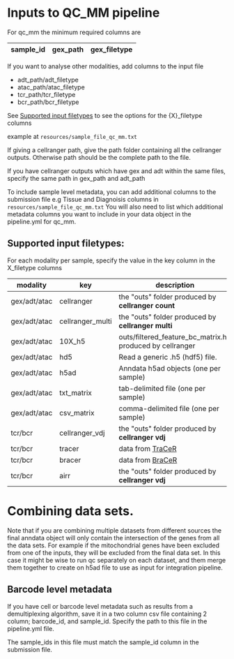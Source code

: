 
# Inputs to QC_MM pipeline

For qc_mm the minimum required columns are

sample_id | gex_path | gex_filetype  
----------|----------|-------------


If you want to analyse other modalities, add columns to the input file

- adt_path/adt_filetype
- atac_path/atac_filetype
- tcr_path/tcr_filetype
- bcr_path/bcr_filetype

See [Supported input filetypes](##Supported-input-filetypes) to see the options for the {X}_filetype columns

example at `resources/sample_file_qc_mm.txt`

If giving a cellranger path, give the path folder containing all the cellranger outputs. Otherwise path should be the complete path to the file. 

If you have cellranger outputs which have gex and adt within the same files, specify the same path in gex_path and adt_path

To include sample level metadata, you can add additional columns to the submission file
e.g Tissue and Diagnoisis columns in `resources/sample_file_qc_mm.txt`
You will also need to list which additional metadata columns you want to include in your data object in the pipeline.yml for qc_mm.


## Supported input filetypes:

For each modality per sample, specify the value in the key column in the X_filetype columns

modality    |key       |description
------------|----------|----------
gex/adt/atac|cellranger| the "outs" folder produced by **cellranger count**
gex/adt/atac|cellranger_multi| the "outs" folder produced by **cellranger multi**
gex/adt/atac|10X_h5   | outs/filtered_feature_bc_matrix.h5 produced by cellranger
gex/adt/atac|hd5 | Read a generic .h5 (hdf5) file.
gex/adt/atac|h5ad  | Anndata h5ad objects (one per sample)
gex/adt/atac|txt_matrix  | tab-delimited file (one per sample)
gex/adt/atac|csv_matrix  | comma-delimited file (one per sample)
tcr/bcr     |cellranger_vdj| the "outs" folder produced by **cellranger vdj**
tcr/bcr     |tracer| data from [TraCeR](https://github.com/Teichlab/tracer)
tcr/bcr     |bracer| data from [BraCeR](https://github.com/Teichlab/bracer)
tcr/bcr     |airr  | the "outs" folder produced by **cellranger vdj**




# Combining data sets.
Note that if you are combining multiple datasets from different sources the final anndata object will only contain the intersection of the genes
from all the data sets. For example if the mitochondrial genes have been excluded from one of the inputs, they will be excluded from the final data set.
In this case it might be wise to run qc separately on each dataset, and them merge them together to create on h5ad file to use as input for
integration pipeline.



## Barcode level metadata 
If you have cell or barcode level metadata such as results from a demultiplexing algorithm, save it in a two column csv file containing 2 column; barcode_id, and sample_id. Specify the path to this file in the pipeline.yml file.

The sample_ids in this file must match the sample_id column in the submission file.